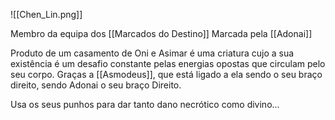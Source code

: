 ![[Chen_Lin.png]]

Membro da equipa dos [[Marcados do Destino]]
Marcada pela [[Adonai]]

Produto de um casamento de Oni e Asimar é uma criatura cujo a sua existência é um desafio constante pelas energias opostas que circulam pelo seu corpo.  Graças a [[Asmodeus]], que está ligado a ela sendo o seu braço direito, sendo Adonai o seu braço Direito.

Usa os seus punhos para dar tanto dano necrótico como divino...
